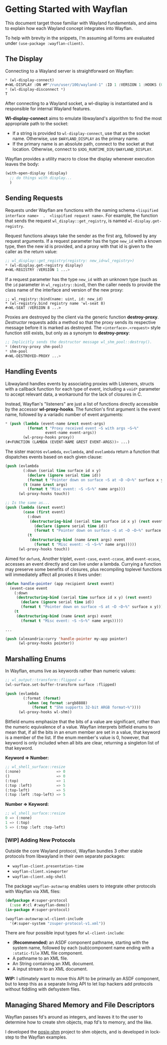 # Getting Started with Wayflan

This document target those familiar with Wayland fundamentals, and aims to
explain how each Wayland concept integrates into Wayflan.

To help with brevity in the snippets, I'm assuming all forms are evaluated
under `(use-package :wayflan-client)`.

## The Display

Connecting to a Wayland server is straightforward on Wayflan:

```lisp
* (wl-display-connect)
#<WL-DISPLAY :ON #P"/run/user/100/wayland-1" :ID 1 :VERSION 1 :HOOKS (0) ...>
* (wl-display-disconnect *)
T
```

After connecting to a Wayland socket, a wl-display is instantiated and is
responsible for internal Wayland features.

**Wl-display-connect** aims to emulate libwayland's algorithm to find the most
appropriate path to the socket:

- If a string is provided to `wl-display-connect`, use that as the socket name.
  Otherwise, use `$WAYLAND_DISPLAY` as the primary name.
- If the primary name is an absolute path, connect to the socket at that
  location. Otherwise, connect to `$XDG_RUNTIME_DIR/$WAYLAND_DISPLAY`.

Wayflan provides a utility macro to close the display whenever execution leaves the body:

```lisp
(with-open-display (display)
  ;; do things with display...
  )
```

## Sending Requests

Requests under Wayflan are functions with the naming schema `<lispified
interface name>  .  <lispified request name>`. For example, the function that
sends the request `wl_display::get_registry`, is named
`wl-display.get-registry`.

Request functions always take the sender as the first arg, followed by any
request arguments. If a request parameter has the type `new_id` with a known
type, then the new id is provided, and a proxy with that id is given to the
caller as the return value:

```lisp
;; wl_display::get_registry(registry: new_id<wl_registry>)
* (wl-display.get-registry display)
#<WL-REGISTRY :VERSION 1 ...>
```

If a request parameter has the type `new_id` with
an unknown type (such as the `id` parameter in `wl_registry::bind`), then the
caller needs to provide the class name of the interface and version of the new proxy:

```
;; wl_registry::bind(name: uint, id: new_id)
* (wl-registry.bind registry name 'wl-seat 8)
#<WL-SEAT :VERSION 8 ...>
```

Proxies are destroyed by the client via the generic function **destroy-proxy**. *Destructor* requests adds a method so that the proxy sends its respective message before it is marked as destroyed. The `<interface>.<request>` style function still exists, but only as a synonym to **destroy-proxy**:

```lisp
;; Implicitly sends the destructor message wl_shm_pool::destroy().
* (destroy-proxy shm-pool)
* shm-pool
#<WL-DESTROYED-PROXY ...>
```

## Handling Events

Libwayland handles events by associating proxies with Listeners, structs with a
callback function for each type of event, including a `void*` parameter to
accept relevant data, a workaround for the lack of closures in C.

Instead, Wayflan's "listeners" are just a list of functions directly accessible
by the accessor **wl-proxy-hooks**. The function's first argument is the event
name, followed by a variadic number of event arguments:

```lisp
* (push (lambda (event-name &rest event-args)
          (format t "Proxy received event ~S with args ~S~%"
                  event-name event-args))
        (wl-proxy-hooks proxy))
(#<FUNCTION (LAMBDA (EVENT-NAME &REST EVENT-ARGS))> ...)
```

The sister macros `evlambda`, `evclambda`, and `evelambda` return a function that dispatches events based on each given clause:

```lisp
(push (evlambda
        (:down (serial time surface id x y)
          (declare (ignore serial time id))
          (format t "Pointer down on surface ~S at ~D ~D~%" surface x y))
        (t (name &rest args)
          (format t "Misc event: ~S ~S~%" name args)))
      (wl-proxy-hooks touch))

;; Is the same as...
(push (lambda (&rest event)
        (case (first event)
          (:down
           (destructuring-bind (serial time surface id x y) (rest event)
             (declare (ignore serial time id))
             (format t "Pointer down on surface ~S at ~D ~D~%" surface x y)))
          (t
           (destructuring-bind (name &rest args) event
             (format t "Misc event: ~S ~S~%" name args)))))
      (wl-proxy-hooks touch))
```

Aimed for `defun`s, Another triplet, `event-case`, `event-ccase`, and
`event-ecase`, accesses an event directly and can live under a lambda. Currying
a function may preserve some benefits of closures, plus recompiling toplevel
functions will immediately affect all proxies it lives under:

```lisp
(defun handle-pointer (app recipient &rest event)
  (event-case event
    (:down
     (destructuring-bind (serial time surface id x y) (rest event)
       (declare (ignore serial time id))
       (format t "Pointer down on surface ~S at ~D ~D~%" surface x y)))
    (t
     (destructuring-bind (name &rest args) event
       (format t "Misc event: ~S ~S~%" name args)))))

...

(push (alexandria:curry 'handle-pointer my-app pointer)
      (wl-proxy-hooks pointer))
```

## Marshalling Enums

In Wayflan, enums live as keywords rather than numeric values:

```lisp
;; wl_output::transform::flipped = 4
(wl-surface.set-buffer-transform surface :flipped)

(push (evlambda
        (:format (format)
          (when (eq format :argb8888)
            (format t "Shm supports 32-bit ARGB format~%"))))
      (wl-proxy-hooks wl-shm))
```

Bitfield enums emphasize that the bits of a value are significant, rather than
the numeric equivalence of a value. Wayflan interprets bitfield enums to mean
that, if all the bits in an enum member are set in a value, that keyword is a
member of the list. If the enum member's value is 0, however, that keyword is
only included when all bits are clear, returning a singleton list of that
keyword.

**Keyword => Number:**
```lisp
;; wl_shell_surface::resize
(:none)                => 0
()                     => 0
(:top)                 => 1
(:top :left)           => 5
(:top-left)            => 5
(:top :left :top-left) => 5
```

**Number => Keyword:**
```lisp
;; wl_shell_surface::resize
0 => (:none)
1 => (:top)
5 => (:top :left :top-left)
```

### [WIP] Adding New Protocols

Outside the core Wayland protocol, Wayflan bundles 3 other stable protocols
from libwayland in their own separate packages:

- `wayflan-client.presentation-time`
- `wayflan-client.viewporter`
- `wayflan-client.xdg-shell`

The package `wayflan-autowrap` enables users to integrate other protocols with
Wayflan via XML files:

```lisp
(defpackage #:super-protocol
  (:use #:cl #:wayflan-demo))
(in-package #:super-protocol)

(wayflan-autowrap:wl-client-include
  '(#:super-system "zsuper-protocol-v1.xml"))
```

There are four possible input types for `wl-client-include`:

- (**Recommended**) an ASDF component pathname, starting with the system name,
  followed by each (sub)component name ending with a `:static-file` XML file
  component.
- A pathname to an XML file.
- An String containing an XML document.
- A input stream to an XML document.

**WIP:** I ultimately want to move this API to be primarily an ASDF component,
but to keep this as a separate living API to let lisp hackers add protocols
without fiddling with defsystem files.

## Managing Shared Memory and File Descriptors

Wayflan passes fd's around as integers, and leaves it to the user to determine
how to create shm objects, map fd's to memory, and the like.

I developed the [posix-shm](https://git.sr.ht/~shunter/posix-shm/) project to
shm objects, and is developed in lock-step to the Wayflan examples.

